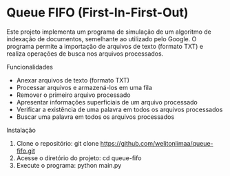 # Queue FIFO (First-In-First-Out)
Este projeto implementa um programa de simulação de um algoritmo de indexação de documentos, semelhante ao utilizado pelo Google. O programa permite a importação de arquivos de texto (formato TXT) e realiza operações de busca nos arquivos processados.

Funcionalidades
- Anexar arquivos de texto (formato TXT)
- Processar arquivos e armazená-los em uma fila
- Remover o primeiro arquivo processado
- Apresentar informações superficiais de um arquivo processado
- Verificar a existência de uma palavra em todos os arquivos processados
- Buscar uma palavra em todos os arquivos processados

Instalação

1. Clone o repositório: git clone https://github.com/welitonlimaa/queue-fifo.git
2. Acesse o diretório do projeto: cd queue-fifo
3. Execute o programa: python main.py